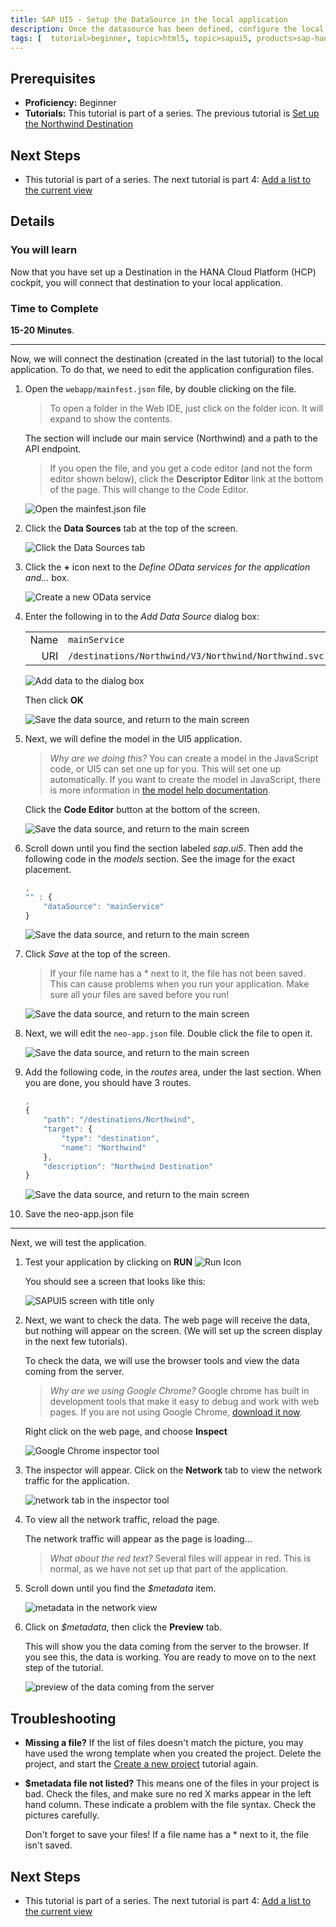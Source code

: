 ```yaml
---
title: SAP UI5 - Setup the DataSource in the local application
description: Once the datasource has been defined, configure the local application to use the data.
tags: [  tutorial>beginner, topic>html5, topic>sapui5, products>sap-hana-cloud-platform ]
---
```

## Prerequisites  
 - **Proficiency:** Beginner 
 - **Tutorials:** This tutorial is part of a series.  The previous tutorial is [Set up the Northwind Destination](hcp-create-destination.html)

## Next Steps
 - This tutorial is part of a series.  The next tutorial is part 4: [Add a list to the current view](sapui5-webide-add-list.html)

## Details
### You will learn  
Now that you have set up a Destination in the HANA Cloud Platform (HCP) cockpit, you will connect that destination to your local application.  

### Time to Complete
**15-20 Minutes**.

---
Now, we will connect the destination (created in the last tutorial) to the local application.  To do that, we need to edit the application configuration files.


1.  Open the `webapp/mainfest.json` file, by double clicking on the file.

    > To open a folder in the Web IDE, just click on the folder icon.  It will expand to show the contents.
    
    
    The section will include our main service (Northwind) and a path to the API endpoint.

    > If you open the file, and you get a code editor (and not the form editor shown below), click the **Descriptor Editor** link at the bottom of the page.  This will change to the Code Editor.
    
    ![Open the mainfest.json file](1.png)
    
2. Click the **Data Sources** tab at the top of the screen.

    ![Click the Data Sources tab](2.png)

3. Click the **+** icon next to the *Define OData services for the application and...* box.

    ![Create a new OData service](3.png)

4. Enter the following in to the *Add Data Source* dialog box:

    |      |                                                      |
    | ----:| ---------------------------------------------------- |
    | Name | `mainService`                                        |
    | URI  | `/destinations/Northwind/V3/Northwind/Northwind.svc` |

    ![Add data to the dialog box](4.png)
    
    Then click **OK**

    ![Save the data source, and return to the main screen](4b.png)

5.  Next, we will define the model in the UI5 application.
    > *Why are we doing this?*  You can create a model in the JavaScript code, or UI5 can set one up for you.  This will set one up automatically.  If you want to create the model in JavaScript, there is more information in [the model help documentation](https://sapui5.netweaver.ondemand.com/docs/guide/5278bfd38f3940b192df0e39f2fb33b3.html).

    Click the **Code Editor** button at the bottom of the screen.

    ![Save the data source, and return to the main screen](5.png)
    
6.  Scroll down until you find the section labeled *sap.ui5*.  Then add the following code in the *models* section.  See the image for the exact placement.  

    ```JavaScript
    ,
    "" : {        "dataSource": "mainService"    }
    ```
    

    ![Save the data source, and return to the main screen](6.png)
    
7.  Click *Save* at the top of the screen.
    > If your file name has a * next to it, the file has not been saved.  This can cause problems when you run your application.  Make sure all your files are saved before you run!
    
    ![Save the data source, and return to the main screen](7.png)
    
8.  Next, we will edit the `neo-app.json` file.  Double click the file to open it.

    ![Save the data source, and return to the main screen](8.png)
    
9.  Add the following code, in the *routes* area, under the last section.  When you are done, you should have 3 routes.

    ```JavaScript
    ,	{		"path": "/destinations/Northwind",		"target": {			"type": "destination",			"name": "Northwind"		},		"description": "Northwind Destination"	}
	```
	
    ![Save the data source, and return to the main screen](9.png)
    
10.  Save the neo-app.json file

----
Next, we will test the application.  

1.  Test your application by clicking on **RUN**     ![Run Icon](run-icon.png)

    You should see a screen that looks like this:
    
    ![SAPUI5 screen with title only](test-1.png)
    
2.  Next, we want to check the data.  The web page will receive the data, but nothing will appear on the screen.  (We will set up the screen display in the next few tutorials).  

	To check the data, we will use the browser tools and view the data coming from the server.
	> *Why are we using Google Chrome?*  Google chrome has built in development tools that make it easy to debug and work with web pages.  If you are not using Google Chrome, [download it now](https://www.google.com/chrome/browser/desktop/).
	
	Right click on the web page, and choose **Inspect**

    ![Google Chrome inspector tool](test-2.png)
    
3.  The inspector will appear.  Click on the **Network** tab to view the network traffic for the application.

    ![network tab in the inspector tool](test-3.png)
    
4.  To view all the network traffic, reload the page.  

    The network traffic will appear as the page is loading...
    >*What about the red text?* Several files will appear in red.  This is normal, as we have not set up that part of the application. 
    
5.  Scroll down until you find the *$metadata* item.  

    ![metadata in the network view](test-5.png)
    
6.  Click on *$metadata*, then click the **Preview** tab.

    This will show you the data coming from the server to the browser.  If you see this, the data is working.  You are ready to move on to the next step of the tutorial.

    ![preview of the data coming from the server](test-6.png)
    

## Troubleshooting
 - **Missing a file?**  If the list of files doesn't match the picture, you may have used the wrong template when you created the project.  Delete the project, and start the [Create a new project](#) tutorial again.

 - **$metadata file not listed?**  This means one of the files in your project is bad.  Check the files, and make sure no red X marks appear in the left hand column.  These indicate a problem with the file syntax.  Check the pictures carefully.  

    Don't forget to save your files!  If a file name has a * next to it, the file isn't saved.  


## Next Steps
 - This tutorial is part of a series.  The next tutorial is part 4: [Add a list to the current view](sapui5-webide-add-list.html)
